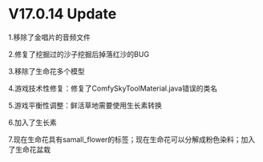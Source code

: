 # V17.0.14 Update

1.移除了金唱片的音频文件

2.修复了挖掘过的沙子挖掘后掉落红沙的BUG

3.移除了生命花多个模型

4.游戏技术性修复：修复了ComfySkyToolMaterial.java错误的类名

5.游戏平衡性调整：鲜活草地需要使用生长素转换

6.加入了生长素

7.现在生命花具有samall_flower的标签；现在生命花可以分解成粉色染料；加入了生命花盆栽

